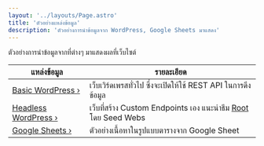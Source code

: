 ```yaml
---
layout: '../layouts/Page.astro'
title: 'ตัวอย่างแหล่งข้อมูล'
description: 'ตัวอย่างการนำข้อมูลจาก WordPress, Google Sheets มาแสดง'
---
```


ตัวอย่างการนำข้อมูลจากที่ต่างๆ มาแสดงผลที่เว็บไซต์

| แหล่งข้อมูล                                | รายละเอียด                                                                                        |
| ------------------------------------------ | ------------------------------------------------------------------------------------------------- |
| [Basic WordPress ›](/data/wp/)             | เว็บเวิร์ดเพรสทั่วไป ซึ่งจะเปิดให้ใช้ REST API ในการดึงข้อมูล                                     |
| [Headless WordPress ›](/data/headless-wp/) | เว็บที่สร้าง Custom Endpoints เอง แนะนำธีม [Root](https://github.com/SeedWebs/root) โดย Seed Webs |
| [Google Sheets ›](/data/sheets/)           | ตัวอย่างเนื้อหาในรูปแบบตารางจาก Google Sheet                                                      |
